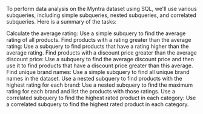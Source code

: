 To perform data analysis on the Myntra dataset using SQL, we'll use various subqueries, including simple subqueries, nested subqueries, and correlated subqueries. Here is a summary of the tasks:

Calculate the average rating:
Use a simple subquery to find the average rating of all products.
Find products with a rating greater than the average rating:
Use a subquery to find products that have a rating higher than the average rating.
Find products with a discount price greater than the average discount price:
Use a subquery to find the average discount price and then use it to find products that have a discount price greater than this average.
Find unique brand names:
Use a simple subquery to find all unique brand names in the dataset.
Use a nested subquery to find products with the highest rating for each brand:
Use a nested subquery to find the maximum rating for each brand and list the products with those ratings.
Use a correlated subquery to find the highest rated product in each category:
Use a correlated subquery to find the highest rated product in each category.
